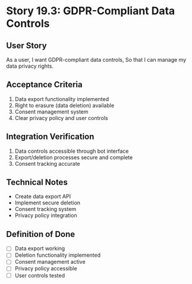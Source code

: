 # Story 19.3: GDPR-Compliant Data Controls

## User Story
As a user,
I want GDPR-compliant data controls,
So that I can manage my data privacy rights.

## Acceptance Criteria
1. Data export functionality implemented
2. Right to erasure (data deletion) available
3. Consent management system
4. Clear privacy policy and user controls

## Integration Verification
1. Data controls accessible through bot interface
2. Export/deletion processes secure and complete
3. Consent tracking accurate

## Technical Notes
- Create data export API
- Implement secure deletion
- Consent tracking system
- Privacy policy integration

## Definition of Done
- [ ] Data export working
- [ ] Deletion functionality implemented
- [ ] Consent management active
- [ ] Privacy policy accessible
- [ ] User controls tested